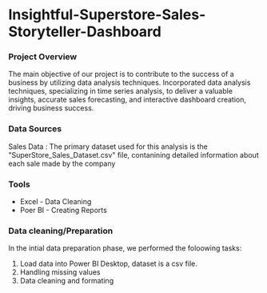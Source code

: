 # Insightful-Superstore-Sales-Storyteller-Dashboard

### Project Overview

The main objective of our project is to contribute to the success of a business by utilizing data analysis techniques. Incorporated data analysis techniques, specializing in time series analysis, to deliver a valuable insights, accurate sales forecasting, and interactive dashboard creation, driving business success.

### Data Sources

Sales Data : The primary dataset used for this analysis is the "SuperStore_Sales_Dataset.csv" file, contanining detailed information about each sale made by the company

### Tools

- Excel - Data Cleaning 
- Poer BI - Creating Reports

### Data cleaning/Preparation 

In the intial data preparation phase, we performed the foloowing tasks:
1. Load data into Power BI Desktop, dataset is a csv file.
2. Handling missing values
3. Data cleaning and formating

   
